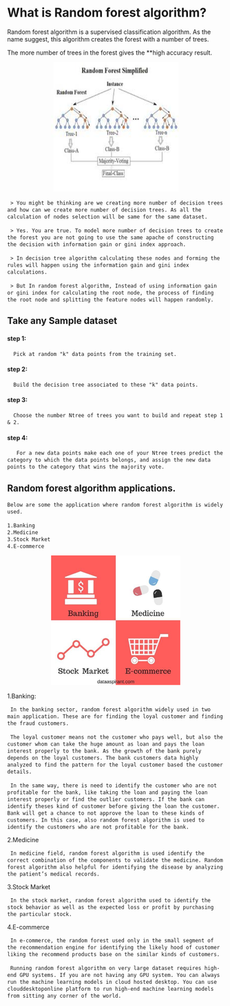 # What is Random forest algorithm?

Random forest algorithm is a supervised classification algorithm. 
As the name suggest, this algorithm creates the forest with a number of trees.

The more number of trees in the forest gives the **high accuracy result.

<p align="center">
  <img width="300" height="300" src="https://github.com/Balajisivakumar92/100_DAYS_OF_ML_CHALLENGE/blob/master/ML%20code-s/Day%2011-%20random%20forest/img/index.jpeg">
</p>
     
     > You might be thinking are we creating more number of decision trees and how can we create more number of decision trees. As all the calculation of nodes selection will be same for the same dataset.

     > Yes. You are true. To model more number of decision trees to create the forest you are not going to use the same apache of constructing the decision with information gain or gini index approach.

     > In decision tree algorithm calculating these nodes and forming the rules will happen using the information gain and gini index calculations.

     > But In random forest algorithm, Instead of using information gain or gini index for calculating the root node, the process of finding the root node and splitting the feature nodes will happen randomly.
## Take any Sample dataset
#### step 1:
      Pick at random "k" data points from the training set.
#### step 2:
      Build the decision tree associated to these "k" data points.
#### step 3:
      Choose the number Ntree of trees you want to build and repeat step 1 & 2.
#### step 4:
       For a new data points make each one of your Ntree trees predict the category to which the data points belongs, and assign the new data points to the category that wins the majority vote.
       
## Random forest algorithm applications.
          
    Below are some the application where random forest algorithm is widely used.

    1.Banking
    2.Medicine
    3.Stock Market
    4.E-commerce
    
<p align="center">
  <img width="300" height="300" src="https://github.com/Balajisivakumar92/100_DAYS_OF_ML_CHALLENGE/blob/master/ML%20code-s/Day%2011-%20random%20forest/img/Random-Forest-Applications.jpg">
</p>

1.Banking:

     In the banking sector, random forest algorithm widely used in two main application. These are for finding the loyal customer and finding the fraud customers.

     The loyal customer means not the customer who pays well, but also the customer whom can take the huge amount as loan and pays the loan interest properly to the bank. As the growth of the bank purely depends on the loyal customers. The bank customers data highly analyzed to find the pattern for the loyal customer based the customer details.

     In the same way, there is need to identify the customer who are not profitable for the bank, like taking the loan and paying the loan interest properly or find the outlier customers. If the bank can identify theses kind of customer before giving the loan the customer.  Bank will get a chance to not approve the loan to these kinds of customers. In this case, also random forest algorithm is used to identify the customers who are not profitable for the bank.

2.Medicine

     In medicine field, random forest algorithm is used identify the correct combination of the components to validate the medicine. Random forest algorithm also helpful for identifying the disease by analyzing the patient’s medical records.

3.Stock Market

     In the stock market, random forest algorithm used to identify the stock behavior as well as the expected loss or profit by purchasing the particular stock.

4.E-commerce

     In e-commerce, the random forest used only in the small segment of the recommendation engine for identifying the likely hood of customer liking the recommend products base on the similar kinds of customers.

     Running random forest algorithm on very large dataset requires high-end GPU systems. If you are not having any GPU system. You can always run the machine learning models in cloud hosted desktop. You can use clouddesktoponline platform to run high-end machine learning models from sitting any corner of the world.
